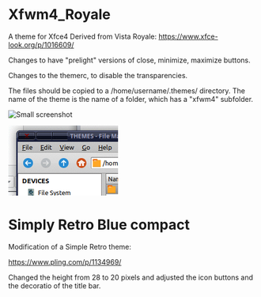 # Xfwm4_Royale
A theme for Xfce4
Derived from Vista Royale: https://www.xfce-look.org/p/1016609/

Changes to have "prelight" versions of close, minimize, maximize buttons.

Changes to the themerc, to disable the transparencies.

The files should be copied to a /home/username/.themes/ directory. The name of the theme is the name of a folder, which has a "xfwm4" subfolder.

![Small screenshot](https://github.com/cocofifi/Xfwm4_Royale/blob/master/screenshot_vistaroyale.png)

![Screencast](https://github.com/cocofifi/Xfwm4-themes/blob/master/themescreencast.gif?raw=true)

# Simply Retro Blue compact

Modification of a Simple Retro theme:

https://www.pling.com/p/1134969/

Changed the height from 28 to 20 pixels and adjusted the icon buttons and the decoratio of the title bar.

